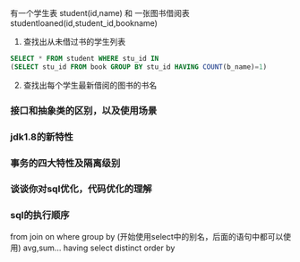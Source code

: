 有一个学生表 student(id,name) 和 一张图书借阅表 studentloaned(id,student_id,bookname)
1. 查找出从未借过书的学生列表
```sql
SELECT * FROM student WHERE stu_id IN
(SELECT stu_id FROM book GROUP BY stu_id HAVING COUNT(b_name)=1)
```
2. 查找出每个学生最新借阅的图书的书名


### 接口和抽象类的区别，以及使用场景

### jdk1.8的新特性

### 事务的四大特性及隔离级别

### 谈谈你对sql优化，代码优化的理解


### sql的执行顺序
from
join
on
where
group by (开始使用select中的别名，后面的语句中都可以使用)
avg,sum...
having
select
distinct
order by